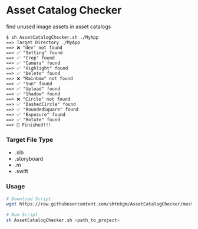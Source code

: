 # Asset Catalog Checker

find unused image assets in asset catalogs

```
$ sh AssetCatalogChecker.sh ./MyApp
==> Target Directory ./MyApp
==> ❌ "dev" not found
==> ✅ "Setting" found
==> ✅ "Crop" found
==> ✅ "Camera" found
==> ✅ "Highlight" found
==> ✅ "Delete" found
==> ❌ "Rainbow" not found
==> ✅ "Sun" found
==> ✅ "Upload" found
==> ✅ "Shadow" found
==> ❌ "Circle" not found
==> ✅ "DashedCircle" found
==> ✅ "RoundedSquare" found
==> ✅ "Exposure" found
==> ✅ "Rotate" found
==> 🍺 Finished!!!
```

### Target File Type
 - .xib
 - .storyboard
 - .m
 - .swift

### Usage

```bash
# Download Script
wget https://raw.githubusercontent.com/shtnkgm/AssetCatalogChecker/master/AssetCatalogChecker.sh

# Run Script
sh AssetCatalogChecker.sh <path_to_project>
```